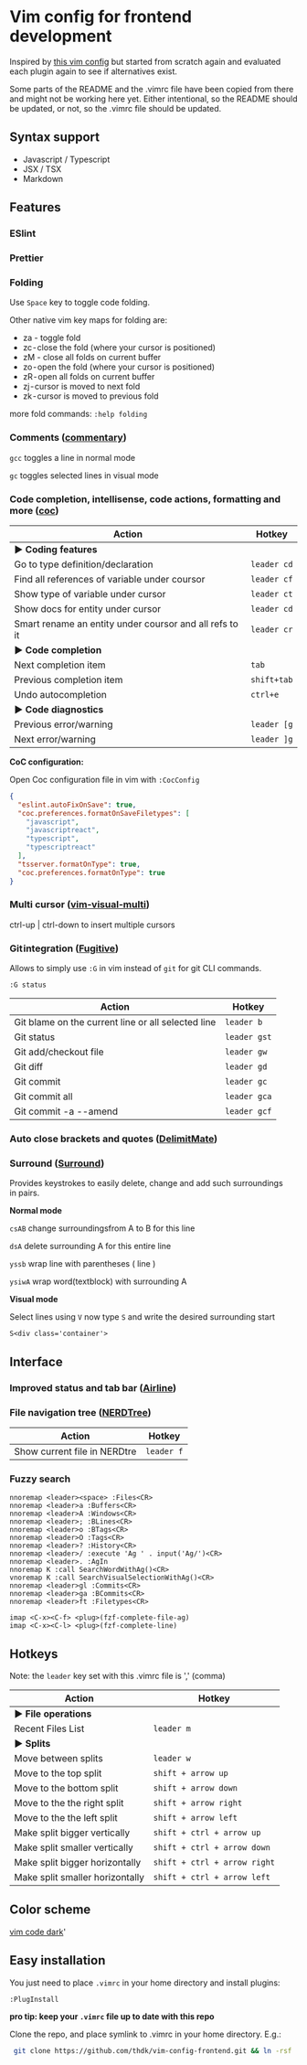 # Vim config for frontend development

Inspired by [this vim config]( https://github.com/L0stSoul/vim-config) but started from scratch again and 
evaluated each plugin again to see if alternatives exist.

Some parts of the README and the .vimrc file have been copied from there and might not be working here yet.
Either intentional, so the README should be updated, or not, so the .vimrc file should be updated.

## Syntax support

* Javascript / Typescript
* JSX / TSX
* Markdown

## Features

### ESlint

### Prettier

### Folding

Use `Space` key to toggle code folding.

Other native vim key maps for folding are:

* za - toggle fold
* zc - close the fold (where your cursor is positioned)
* zM - close all folds on current buffer
* zo - open the fold (where your cursor is positioned)
* zR - open all folds on current buffer
* zj - cursor is moved to next fold
* zk - cursor is moved to previous fold

more fold commands: `:help folding`

### Comments ([commentary](https://github.com/tpope/vim-commentary))

`gcc` toggles a line in normal mode

`gc` toggles selected lines in visual mode

### Code completion, intellisense, code actions, formatting and more ([coc](https://github.com/neoclide/coc.nvim))

Action | Hotkey
--------------------------------------------------------- | -----------------
**▶ Coding features**                                     |
Go to type definition/declaration                         | `leader cd`
Find all references of variable under coursor             | `leader cf`
Show type of variable under cursor                        | `leader ct`
Show docs for entity under cursor                         | `leader cd`
Smart rename an entity under coursor and all refs to it   | `leader cr`
**▶ Code completion**                                     |
Next completion item                                      | `tab`
Previous completion item                                  | `shift+tab`
Undo autocompletion                                       | `ctrl+e`
**▶ Code diagnostics**                                    |
Previous error/warning                                    | `leader [g`
Next error/warning                                        | `leader ]g`
**CoC configuration:**

Open Coc configuration file in vim with `:CocConfig`

```json
{
  "eslint.autoFixOnSave": true,
  "coc.preferences.formatOnSaveFiletypes": [
    "javascript",
    "javascriptreact",
    "typescript",
    "typescriptreact"
  ],
  "tsserver.formatOnType": true,
  "coc.preferences.formatOnType": true
}
```

### Multi cursor ([vim-visual-multi](https://github.com/mg979/vim-visual-multi))

ctrl-up | ctrl-down to insert multiple cursors

### Git integration ([Fugitive](https://github.com/tpope/vim-fugitive))

Allows to simply use `:G` in vim instead of `git` for git CLI commands.

`:G status`

Action | Hotkey
--------------------------------------------------------- | -----------------
Git blame on the current line or all selected line        | `leader b`
Git status                                                | `leader gst`
Git add/checkout file                                     | `leader gw`
Git diff                                                  | `leader gd`
Git commit                                                | `leader gc`
Git commit all                                            | `leader gca`
Git commit -a --amend                                     | `leader gcf`

### Auto close brackets and quotes ([DelimitMate](https://github.com/Raimondi/delimitMate))

### Surround ([Surround](https://github.com/tpope/vim-surround))

Provides keystrokes to easily delete, change and add such surroundings in pairs.

__Normal mode__

`csAB`  change surroundingsfrom A to B for this line
 
`dsA`   delete surrounding A for this entire line
  
`yssb`  wrap line with parentheses ( line ) 
  
`ysiwA` wrap word(textblock) with surrounding A 
  
__Visual mode__ 
 
Select lines using `V` now type `S` and write the desired surrounding start 

`S<div class='container'>`

## Interface

### Improved status and tab bar ([Airline](https://github.com/bling/vim-airline))

### File navigation tree ([NERDTree](https://github.com/preservim/nerdtree))

Action | Hotkey
--------------------------------------------------------- | -----------------
Show current file in NERDtre                              | `leader f`

### Fuzzy search

```shell
nnoremap <leader><space> :Files<CR>
nnoremap <leader>a :Buffers<CR>
nnoremap <leader>A :Windows<CR>
nnoremap <leader>; :BLines<CR>
nnoremap <leader>o :BTags<CR>
nnoremap <leader>O :Tags<CR>
nnoremap <leader>? :History<CR>
nnoremap <leader>/ :execute 'Ag ' . input('Ag/')<CR>
nnoremap <leader>. :AgIn
nnoremap K :call SearchWordWithAg()<CR>
vnoremap K :call SearchVisualSelectionWithAg()<CR>
nnoremap <leader>gl :Commits<CR>
nnoremap <leader>ga :BCommits<CR>
nnoremap <leader>ft :Filetypes<CR>

imap <C-x><C-f> <plug>(fzf-complete-file-ag)
imap <C-x><C-l> <plug>(fzf-complete-line)
```

## Hotkeys

Note: the `leader` key set with this .vimrc file is ',' (comma)

Action | Hotkey
--------------------------------------------------------- | -----------------
**▶ File operations**                                     |
Recent Files List                                         | `leader m`
**▶ Splits**                                              |
Move between splits                                       | `leader w`
Move to the top split                                     | `shift + arrow up`
Move to the bottom split                                  | `shift + arrow down`
Move to the the right split                               | `shift + arrow right`
Move to the the left split                                | `shift + arrow left`
Make split bigger vertically                              | `shift + ctrl + arrow up`
Make split smaller vertically                             | `shift + ctrl + arrow down`
Make split bigger horizontally                            | `shift + ctrl + arrow right`
Make split smaller horizontally                           | `shift + ctrl + arrow left`

## Color scheme
[vim code dark](https://github.com/tomasiser/vim-code-dark)'

## Easy installation

You just need to place `.vimrc` in your home directory and install plugins:

```shell
:PlugInstall
```

**pro tip: keep your `.vimrc` file up to date with this repo**

Clone the repo, and place symlink to .vimrc in your home directory. E.g.:

```bash
 git clone https://github.com/thdk/vim-config-frontend.git && ln -rsf ./vim-config-frontend/.vimrc ~/.vimrc
```


